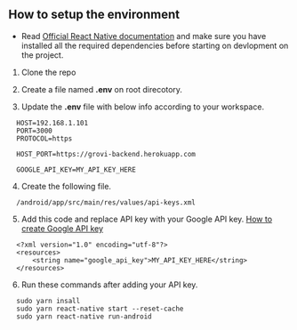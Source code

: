 ## How to setup the environment

* Read [Official React Native documentation](https://reactnative.dev/docs/environment-setup) and make sure you have installed all the required dependencies before starting on devlopment on the project.

1. Clone the repo

2. Create a file named **.env** on root direcotory.

3. Update the **.env** file with below info according to your workspace.
``` 
  HOST=192.168.1.101
  PORT=3000
  PROTOCOL=https

  HOST_PORT=https://grovi-backend.herokuapp.com

  GOOGLE_API_KEY=MY_API_KEY_HERE

```

4. Create the following file.
```
  /android/app/src/main/res/values/api-keys.xml
```

5. Add this code and replace API key with your Google API key. [How to create Google API key](https://developers.google.com/maps/documentation/javascript/get-api-key)
```
  <?xml version="1.0" encoding="utf-8"?>
  <resources>
      <string name="google_api_key">MY_API_KEY_HERE</string>    
  </resources>
```

6. Run these commands after adding your API key.
```
  sudo yarn insall
  sudo yarn react-native start --reset-cache
  sudo yarn react-native run-android
```
